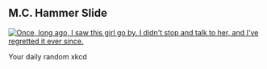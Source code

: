 ## M.C. Hammer Slide
[![Once, long ago, I saw this girl go by.  I didn't stop and talk to her, and I've regretted it ever since.](https://imgs.xkcd.com/comics/mc_hammer_slide.png)](https://xkcd.com/108/ "Once, long ago, I saw this girl go by.  I didn't stop and talk to her, and I've regretted it ever since.")

Your daily random xkcd
